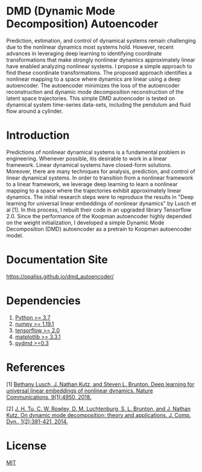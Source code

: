 # DMD (Dynamic Mode Decomposition) Autoencoder
Prediction, estimation, and control of dynamical systems remain challenging due to the nonlinear dynamics most systems hold. However, recent advances in leveraging deep learning to identifying coordinate transformations that make strongly nonlinear dynamics approximately linear have enabled analyzing nonlinear systems. I propose a simple approach to find these coordinate transformations. The proposed approach identifies a nonlinear mapping to a space where dynamics are linear using a deep autoencoder. The autoencoder minimizes the loss of the autoencoder reconstruction and dynamic mode decomposition reconstruction of the latent space trajectories. This simple DMD autoencoder is tested on dynamical system time-series data-sets, including the pendulum and fluid flow around a cylinder.

# Introduction
Predictions of nonlinear dynamical systems is a fundamental problem in engineering. Whenever possible, itis desirable to work in a linear framework. Linear dynamical systems have closed-form solutions. Moreover, there are many techniques for analysis, prediction, and control of linear dynamical systems. In order to transition from a nonlinear framework to a linear framework, we leverage deep learning to learn a nonlinear mapping to a space where the trajectories exhibit approximately linear dynamics. The initial research steps were to reproduce the results in "Deep learning for universal linear embeddings of nonlinear dynamics" by Lusch et al [1]. In this process, I rebuilt their code in an upgraded library Tensorflow 2.0. Since the performance of the Koopman autoencoder highly depended on the weight initialization, I developed a simple Dynamic Mode Decomposition (DMD) autoencoder as a pretrain to Koopman autoencoder model.

# Documentation Site 
https://opaliss.github.io/dmd_autoencoder/

# Dependencies
1. [Python >= 3.7](https://www.python.org/downloads/)
1. [numpy >= 1.19.1](https://numpy.org/install/)
2. [tensorflow >= 2.0](https://www.tensorflow.org/install)
3. [matplotlib >= 3.3.1](https://matplotlib.org/users/installing.html)
4. [pydmd >=0.3](https://pypi.org/project/pydmd/)

# References
[1] [Bethany Lusch, J. Nathan Kutz, and Steven L. Brunton. Deep learning for universal linear embeddings of nonlinear dynamics. Nature Communications, 9(1):4950, 2018.](https://arxiv.org/pdf/1712.09707.pdf)

[2] [J. H. Tu, C. W. Rowley, D. M. Luchtenburg, S. L. Brunton, and J. Nathan Kutz. On dynamic mode decomposition: theory and applications. J. Comp. Dyn., 1(2):391-421, 2014.](https://arxiv.org/abs/1312.0041)


# License
[MIT]((https://choosealicense.com/licenses/mit/))
